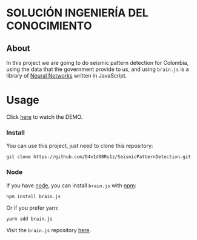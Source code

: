 # SOLUCIÓN INGENIERÍA DEL CONOCIMIENTO

## About

In this project we are going to do seismic pattern detection for Colombia, using the data that the government provide to us, and using `brain.js` is a library of [Neural Networks](http://en.wikipedia.org/wiki/Artificial_neural_network) written in JavaScript.
    
# Usage

Click [here](http://portafolio.davidruiz.xyz/index.html) to watch the DEMO.

### Install
You can use this project, just need to clone this repository:

```
git clone https://github.com/D4v1d98Ru1z/SeismicPatternDetection.git
```


### Node
If you have [node](http://nodejs.org/), you can install `brain.js` with [npm](http://npmjs.org):

```
npm install brain.js
```

Or if you prefer yarn:
```
yarn add brain.js
```
Visit the `brain.js` repository [here](https://github.com/BrainJS/brain.js).
